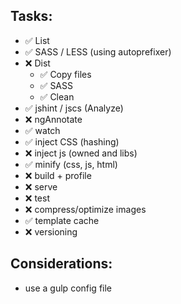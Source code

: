 ## Tasks:
  * :white_check_mark: List
  * :white_check_mark: SASS / LESS (using autoprefixer)
  * :x: Dist
    * :white_check_mark: Copy files
    * :white_check_mark: SASS
    * :white_check_mark: Clean
  * :white_check_mark: jshint / jscs (Analyze)
  * :x: ngAnnotate
  * :white_check_mark: watch
  * :white_check_mark: inject CSS (hashing)
  * :x: inject js (owned and libs)
  * :white_check_mark: minify (css, js, html)
  * :x: build + profile
  * :x: serve
  * :x: test
  * :x: compress/optimize images
  * :white_check_mark: template cache
  * :x: versioning

## Considerations:
  * use a gulp config file
